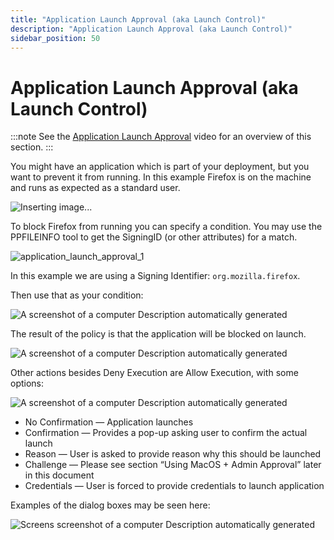 ```yaml
---
title: "Application Launch Approval (aka Launch Control)"
description: "Application Launch Approval (aka Launch Control)"
sidebar_position: 50
---
```


# Application Launch Approval (aka Launch Control)

:::note
See the [Application Launch Approval](/docs/endpointpolicymanager/components/endpointprivilegemanager/videolearningcenter/macintegration/applicationlaunch.md)
video for an overview of this section.
:::


You might have an application which is part of your deployment, but you want to prevent it from
running. In this example Firefox is on the machine and runs as expected as a standard user.

![Inserting image...](/images/endpointpolicymanager/mac/scenarios/application_launch_approval.webp)

To block Firefox from running you can specify a condition. You may use the PPFILEINFO tool to get
the SigningID (or other attributes) for a match.

![application_launch_approval_1](/images/endpointpolicymanager/mac/scenarios/application_launch_approval_1.webp)

In this example we are using a Signing Identifier: `org.mozilla.firefox`.

Then use that as your condition:

![A screenshot of a computer Description automatically generated](/images/endpointpolicymanager/mac/scenarios/application_launch_approval_2.webp)

The result of the policy is that the application will be blocked on launch.

![A screenshot of a computer Description automatically generated](/images/endpointpolicymanager/mac/scenarios/application_launch_approval_3.webp)

Other actions besides Deny Execution are Allow Execution, with some options:

![A screenshot of a computer Description automatically generated](/images/endpointpolicymanager/mac/scenarios/application_launch_approval_4.webp)

- No Confirmation — Application launches
- Confirmation — Provides a pop-up asking user to confirm the actual launch
- Reason — User is asked to provide reason why this should be launched
- Challenge — Please see section “Using MacOS + Admin Approval” later in this document
- Credentials — User is forced to provide credentials to launch application

Examples of the dialog boxes may be seen here:

![Screens screenshot of a computer Description automatically generated](/images/endpointpolicymanager/mac/scenarios/application_launch_approval_5.webp)
